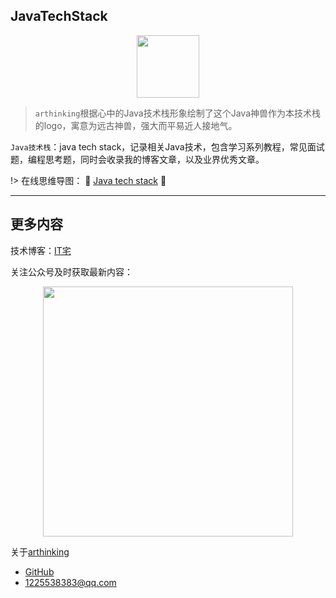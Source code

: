 ## JavaTechStack

<div align=center><img src="https://www.itzhai.com/resources/images/java_12.png" width = "100" height = "100" /></div>

> `arthinking`根据心中的Java技术栈形象绘制了这个Java神兽作为本技术栈的logo，寓意为远古神兽，强大而平易近人接地气。

`Java技术栈`：java tech stack，记录相关Java技术，包含学习系列教程，常见面试题，编程思考题，同时会收录我的博客文章，以及业界优秀文章。

!> 在线思维导图：  :racehorse: [Java tech stack](https://mubu.com/doc/dA46fUddPw) :racehorse:

---

## 更多内容

技术博客：[IT宅](https://www.itzhai.com/)

关注公众号及时获取最新内容：

<div align=center><img src="https://www.itzhai.com/resources/images/itzhai_info.png" width = "400" height = "400" /></div>

关于[arthinking](arthinking.md)

* [GitHub](https://github.com/arthinking/)
* [1225538383@qq.com](mailto:1225538383@qq.com)
